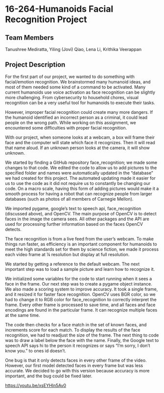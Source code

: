 # 16-264-Humanoids Facial Recognition Project

## Team Members
Tanushree Mediratta, Yiling (Jovi) Qiao, Lena Li, Krithika Veerappan

## Project Description

For the first part of our project, we wanted to do something with facial/emotion recognition. We brainstormed many humanoid ideas, and most of them needed some kind of a command to be activated. Many current humanoids use voice activation as face recognition can be slightly more challenging. From cybersecurity to household chores, visual recognition can be a very useful tool for humanoids to execute their tasks.

However, improper facial recognition could create many more dangers. If the humanoid identified an incorrect person as a criminal, it could lead people on the wrong path. While working on this assignment, we encountered some difficulties with proper facial recognition.

With our project, when someone looks at a webcam, a box will frame their face and the computer will state which face it recognizes. Then it will read that name aloud. If an unknown person looks at the camera, it will show unknown.

We started by finding a GitHub repository face_recognition; we made some changes to that code. We edited the code to allow us to add pictures to the specified folder and names were automatically updated in the “database” we had created for this project. The automated updating made it easier for us to use the code as it did not require us to constantly be changing our code. On a macro scale, having this form of adding pictures would make it a smooth process for having a robot that can recognize people from larger databases (such as photos of all members of Carnegie Mellon).

We imported pygame, google’s text to speech api, face_recognition (discussed above), and OpenCV. The main purpose of OpenCV is to detect faces in the image the camera sees. All other packages and the API are used for processing further information based on the faces OpenCV detects.

The face recognition is from a live feed from the user’s webcam. To make things run faster, as efficiency is an important component for humanoids to meet the high standards set for them by science fiction, we made it process each video frame at ¼ resolution but display at full resolution.

We started by getting a reference to the default webcam. The next important step was to load a sample picture and learn how to recognize it.

We initialized some variables for the code to start running when it sees a face in the frame. Our next step was to create a pygame object instance. We also made a scoring system to improve accuracy. It took a single frame, and it resized it for faster face recognition. OpenCV uses BGR color, so we had to change it to RGB color for face_recognition to correctly interpret the frame. Every other frame is processed to save time, and all faces and face encodings are found in the particular frame. It can recognize multiple faces at the same time.

The code then checks for a face match in the set of known faces, and increments score for each match. To display the results of the face recognition, we had to readjust the size of the frame. The next thing to code was to draw a label below the face with the name. Finally, the Google text to speech API says hi to the person it recognizes or says “I’m sorry, I don’t know you.” to ones id doesn’t.

One bug is that it only detects faces in every other frame of the video. However, our first model detected faces in every frame but was less accurate. We decided to go with this version because accuracy is more important, and the bug could be fixed later.

https://youtu.be/xsEYHln5Av0
